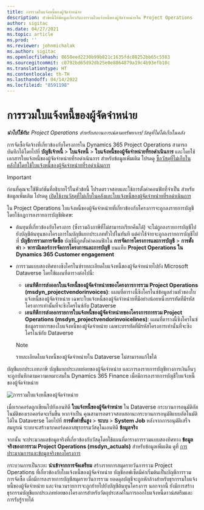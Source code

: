 ```yaml
---
title: การรวมใบแจ้งหนี้ของผู้จัดจำหน่าย
description: หัวข้อนี้ให้ข้อมูลเกี่ยวกับการรวมใบแจ้งหนี้ของผู้จัดจำหน่ายใน Project Operations
author: sigitac
ms.date: 04/27/2021
ms.topic: article
ms.prod: ''
ms.reviewer: johnmichalak
ms.author: sigitac
ms.openlocfilehash: 8650eed2230b99b821c1635fdc88252bb65c5583
ms.sourcegitcommit: c0792bd65d92db25e0e8864879a19c4b93efb10c
ms.translationtype: HT
ms.contentlocale: th-TH
ms.lasthandoff: 04/14/2022
ms.locfileid: "8591198"
---
```

# <a name="vendor-invoice-integration"></a>การรวมใบแจ้งหนี้ของผู้จัดจำหน่าย

_**นำไปใช้กับ:** Project Operations สำหรับสถานการณ์ตามทรัพยากร/วัสดุที่ไม่ได้เก็บในคลัง_

การจัดซื้อจัดจ้างที่เกี่ยวข้องกับโครงการใน Dynamics 365 Project Operations สามารถบันทึกได้โดยไปที่ **บัญชีเจ้าหนี้** > **ใบแจ้งหนี้** > **ใบแจ้งหนี้ของผู้จัดจำหน่ายที่รอดำเนินการ** และโดยใช้เอกสารใบแจ้งหนี้ของผู้จัดจำหน่ายที่รอดำเนินการ สำหรับข้อมูลเพิ่มเติม โปรดดู [ซื้อวัสดุที่ไม่เก็บในคลังใช่โดยใช้ใบแจ้งหนี้ของผู้จัดจำหน่ายที่รอดำเนินการ](../procurement/pending-vendor-invoices.md)

> [!IMPORTANT]
> ก่อนที่คุณจะใช้ฟังก์ชันที่อธิบายไว้ในหัวข้อนี้ โปรดตรวจสอบและใช้การตั้งค่าคอนฟิกที่จำเป็น สำหรับข้อมูลเพิ่มเติม โปรดดู [เปิดใช้งานวัสดุที่ไม่เก็บในคลังและใบแจ้งหนี้ของผู้จัดจำหน่ายที่รอดำเนินการ](../procurement/configure-materials-nonstocked.md)

ใน Project Operations ใบแจ้งหนี้ของผู้จัดจำหน่ายที่เกี่ยวข้องกับโครงการจะถูกลงรายการบัญชีโดยใช้กฎการลงรายการบัญชีพิเศษ:

- ต้นทุนที่เกี่ยวข้องกับโครงการ (ซึ่งรวมถึงภาษีที่ไม่สามารถเรียกคืนได้) จะไม่ถูกลงรายการบัญชีไปยังบัญชีต้นทุนของโครงการในบัญชีแยกประเภททั่วไปในทันที แต่ค่าใช้จ่ายจะถูกลงรายการบัญชีไปที่ **บัญชีการรวมการจัดซื้อ** บัญชีนี้ถูกตั้งค่าคอนฟิกใน **การจัดการโครงการและการบัญชี** > **การตั้งค่า** > **พารามิเตอร์การจัดการโครงการและการบัญชี** บนแท็บ **Project Operations ใน Dynamics 365 Customer engagement**
- การรวมแบบสองทิศทางซิงโครไนซ์รายละเอียดใบแจ้งหนี้ของผู้จัดจำหน่ายไปยัง Microsoft Dataverse โดยใช้แผนที่ตารางต่อไปนี้:

     - **เอนทิตีการส่งออกใบแจ้งหนี้ของผู้จัดจำหน่ายของโครงการการรวม Project Operations (msdyn_projectvendorinvoices)**: แผนที่ตารางนี้ซิงโครไนซ์ข้อมูลส่วนหัวของใบแจ้งหนี้ของผู้จัดจำหน่าย เฉพาะใบแจ้งหนี้ของผู้จัดจำหน่ายที่มีอย่างน้อยหนึ่งบรรทัดที่มีรหัสโครงการเท่านั้นที่จะซิงโครไนซ์กับ Dataverse
     - **เอนทิตีการส่งออกรายการใบแจ้งหนี้ของผู้จัดจำหน่ายของโครงการการรวม Project Operations (msdyn_projectvendorinvoicelines)**: แผนที่ตารางนี้ซิงโครไนซ์ข้อมูลรายการของใบแจ้งหนี้ของผู้จัดจำหน่าย เฉพาะบรรทัดที่มีรหัสโครงการเท่านั้นที่จะซิงโครไนซ์กับ Dataverse

     > [!NOTE]
     > รายละเอียดใบแจ้งหนี้ของผู้จัดจำหน่ายใน Dataverse ไม่สามารถแก้ไขได้

บัญชีแยกประเภทภาษี บัญชีแยกประเภทย่อยของผู้จัดจำหน่าย และการลงรายการบัญชีทางการเงินอื่นๆ จะถูกบันทึกตามความเหมาะสมใน Dynamics 365 Finance เมื่อมีการลงรายการบัญชีใบแจ้งหนี้ของผู้จัดจำหน่าย

![การรวมใบแจ้งหนี้ของผู้จัดจำหน่าย](media/DW7VendorInvoice.png)

เมื่อเรกคอร์ดถูกเขียนไปยังเอนทิตี **ใบแจ้งหนี้ของผู้จัดจำหน่าย** ใน Dataverse กระบวนการอนุมัติอัตโนมัติของเรกคอร์ดจะเริ่มขึ้น หากจำเป็น คุณสามารถตรวจสอบสถานะกระบวนการอนุมัติแบบอัตโนมัติได้ใน Dataverse โดยไปที่ **การตั้งค่าขั้นสูง** > **ระบบ** > **System Job** หลังจากการอนุมัติเสร็จสมบูรณ์ ระบบจะสร้างเรกคอร์ดคลาสธุรกรรมวัสดุในเอนทิตี **ข้อมูลจริง**

จากนั้น จะประมวลผลข้อมูลจริงที่เกี่ยวข้องกับวัสดุโดยใช้แผนที่ตารางการรวมแบบสองทิศทาง **ข้อมูลจริงของการรวม Project Operations (msdyn_actuals)** สำหรับข้อมูลเพิ่มเติม ดูที่ [การประมาณการและข้อมูลจริงของโครงการ](resource-dual-write-estimates-actuals.md)

กระบวนการเป็นระยะ **นำเข้าจากการจัดเตรียม** สร้างรายการสมุดรายวันการรวม Project Operations ที่เกี่ยวข้องกับใบแจ้งหนี้ของผู้จัดจำหน่าย บัญชีออฟเซ็ตมีค่าเริ่มต้นเป็นบัญชีการรวมการจัดซื้อ เมื่อมีการลงรายการบัญชีสมุดรายวันการรวม ยอดดุลบัญชีจะถูกหักล้างสำหรับธุรกรรมใบแจ้งหนี้ของผู้จัดจำหน่าย และจำนวนรายการจะถูกย้ายไปยังบัญชีต้นทุนโครงการ นอกจากนี้ ยังมีการสร้างธุรกรรมบัญชีแยกประเภทย่อยของโครงการสำหรับวัตถุประสงค์ในการออกใบแจ้งหนี้ดาวน์สตรีมและการรับรู้รายได้
